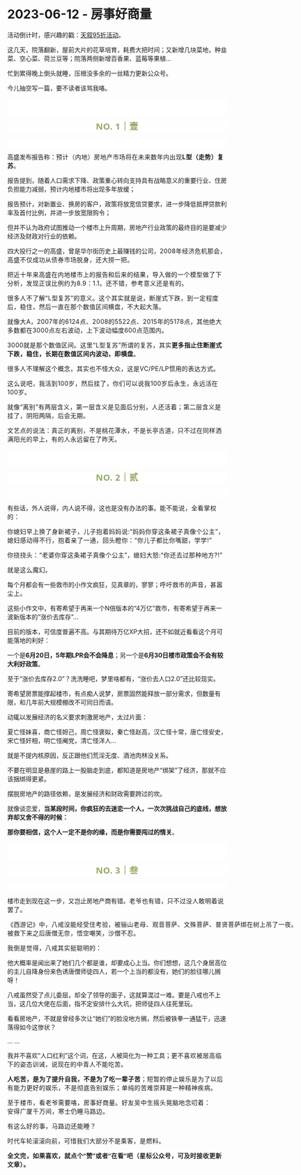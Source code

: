 # 2023-06-12 - 房事好商量

<p style="visibility: visible;">活动倒计时，感兴趣的戳：<a target="_blank" href="http://mp.weixin.qq.com/s?__biz=Mzg2MTg2OTYzNQ==&amp;mid=2247483806&amp;idx=1&amp;sn=19b9ba65bfa8839b1f5a3b48ae1dc0ce&amp;chksm=ce11c2b2f9664ba4ae34a9f1850f826c47cdee44a3ac27edb8b93a9e35e06b065c23592d037e&amp;scene=21#wechat_redirect" textvalue="天叙 | “618”活动开启" linktype="text" imgurl="" imgdata="null" data-itemshowtype="0" tab="innerlink" data-linktype="2" style="visibility: visible;" hasload="1">天叙95折活动</a>。</p><p style="visibility: visible;">这几天，院落翻新，屋前大片的花草培育，耗费大把时间；又新增几块菜地，种韭菜、空心菜、荷兰豆等；院落两侧新增百香果、蓝莓等果植...</p><p style="visibility: visible;">忙到累得晚上倒头就睡，压根没多余的一丝精力更新公众号。</p><p style="visibility: visible;">今儿抽空写一篇，要不读者该骂我咯。<br style="visibility: visible;"></p><p style="outline: 0px;font-family: system-ui, -apple-system, BlinkMacSystemFont, &quot;Helvetica Neue&quot;, &quot;PingFang SC&quot;, &quot;Hiragino Sans GB&quot;, &quot;Microsoft YaHei UI&quot;, &quot;Microsoft YaHei&quot;, Arial, sans-serif;letter-spacing: 0.544px;text-wrap: wrap;background-color: rgb(255, 255, 255);visibility: visible;"><br style="outline: 0px;visibility: visible;"><br style="outline: 0px;visibility: visible;"></p><p style="outline: 0px;letter-spacing: 0.544px;text-wrap: wrap;color: rgb(34, 34, 34);font-family: -apple-system-font, system-ui, &quot;Helvetica Neue&quot;, &quot;PingFang SC&quot;, &quot;Hiragino Sans GB&quot;, &quot;Microsoft YaHei UI&quot;, &quot;Microsoft YaHei&quot;, Arial, sans-serif;background-color: rgb(255, 255, 255);text-align: center;visibility: visible;"><span style="outline: 0px;font-weight: bold;line-height: 25px;color: rgb(149, 169, 103);font-size: 20px;visibility: visible;">NO. 1｜壹</span></p><p style="outline: 0px;letter-spacing: 0.544px;text-wrap: wrap;color: rgb(34, 34, 34);font-family: -apple-system-font, system-ui, &quot;Helvetica Neue&quot;, &quot;PingFang SC&quot;, &quot;Hiragino Sans GB&quot;, &quot;Microsoft YaHei UI&quot;, &quot;Microsoft YaHei&quot;, Arial, sans-serif;background-color: rgb(255, 255, 255);text-align: center;visibility: visible;"><br style="outline: 0px;visibility: visible;"></p><p style="visibility: visible;">高盛发布报告称：<span style="letter-spacing: 0.034em; visibility: visible;">预计（</span><span style="letter-spacing: 0.034em; visibility: visible;">内地）房地产市场将在</span><span style="letter-spacing: 0.034em; visibility: visible;">未来数年内</span><span style="letter-spacing: 0.034em; visibility: visible;">出现</span><strong style="visibility: visible;"><span style="letter-spacing: 0.034em; visibility: visible;">L型（走势）复苏</span><span style="letter-spacing: 0.034em; visibility: visible;"></span></strong><span style="letter-spacing: 0.034em; visibility: visible;">。</span></p><p style="visibility: visible;">报告提到，随着人口需求下降、政策重心转向支持具有战略意义的重要行业、住房负担能力减弱，预计内地楼市将出现多年放缓；<br style="visibility: visible;"></p><p style="visibility: visible;">报告预计，对新置业、换房的客户，政策将放宽信贷要求，进一步降低抵押贷款利率及首付比例，并进一步放宽限购令；<br style="visibility: visible;"></p><p style="visibility: visible;">但并不认为政府试图推动一个楼市上升周期，房地产行业政策的最终目的是要减少经济及财政对行业的依赖。</p><p style="visibility: visible;">四大投行之一的高盛，曾是华尔街历史上最赚钱的公司，<span style="letter-spacing: 0.034em; visibility: visible;">2008年</span><span style="letter-spacing: 0.034em; visibility: visible;">经济危机那会，高盛不仅</span><span style="letter-spacing: 0.034em; visibility: visible;">成功从债券</span><span style="letter-spacing: 0.034em; visibility: visible;">市场脱身，还大捞一把。</span></p><p style="visibility: visible;"><span style="letter-spacing: 0.034em; visibility: visible;">把近十年来高盛在内地楼市上的报告和后来的结果，导入做的一个模型做了下分析，发现正误比例约为8.9：1.1。还不错，参考意义还是有的。<br style="visibility: visible;"></span></p><p style="visibility: visible;"><span style="letter-spacing: 0.034em; visibility: visible;">很多人不了解“L型复苏”的意义。这个其实就是说，断崖式下跌，到一定程度后，稳住，然后一直在那个数值区间横盘，不大起大落。</span></p><p style="visibility: visible;"><span style="letter-spacing: 0.034em; visibility: visible;">就像大A，2007年的6124点、2008的5522点、2015年的5178点，其他绝大多数都在3000点左右波动，上下波动幅度600点范围内。</span></p><p style="visibility: visible;"><span style="letter-spacing: 0.034em; visibility: visible;">3000就是那个数值区间。这里“L型复苏”所谓的复苏，其实<strong style="visibility: visible;">更多指止住断崖式下跌，稳住，长期在数值区间内波动，即横盘</strong>。</span></p><p style="visibility: visible;"><span style="letter-spacing: 0.034em; visibility: visible;">很多人不理解这个概念，其实也不怪大众，这是VC/PE/LP惯用的表达方式。</span></p><p><span style="letter-spacing: 0.034em;">这么说吧，我活到100岁，然后挂了，你们可以说我100岁后永生，永远活在100岁。<br></span></p><p><span style="letter-spacing: 0.034em;">就像“离别”有两层含义，第一层含义是见面后分别，人还活着；第二层含义是挂了，阴阳两隔，后会无期。</span></p><p><span style="letter-spacing: 0.034em;">文艺点的说法：</span><span style="letter-spacing: 0.034em;">真正的离别，不是桃花潭水，不是长亭古道，只不过在同样洒满阳光的早上，有的人永远留在了昨天。</span></p><p style="outline: 0px;font-family: system-ui, -apple-system, BlinkMacSystemFont, &quot;Helvetica Neue&quot;, &quot;PingFang SC&quot;, &quot;Hiragino Sans GB&quot;, &quot;Microsoft YaHei UI&quot;, &quot;Microsoft YaHei&quot;, Arial, sans-serif;letter-spacing: 0.544px;text-wrap: wrap;background-color: rgb(255, 255, 255);visibility: visible;"><br style="outline: 0px;visibility: visible;"><br style="outline: 0px;visibility: visible;"></p><p style="outline: 0px;letter-spacing: 0.544px;text-wrap: wrap;color: rgb(34, 34, 34);font-family: -apple-system-font, system-ui, &quot;Helvetica Neue&quot;, &quot;PingFang SC&quot;, &quot;Hiragino Sans GB&quot;, &quot;Microsoft YaHei UI&quot;, &quot;Microsoft YaHei&quot;, Arial, sans-serif;background-color: rgb(255, 255, 255);text-align: center;visibility: visible;"><span style="outline: 0px;font-weight: bold;line-height: 25px;color: rgb(149, 169, 103);font-size: 20px;visibility: visible;">NO. 2｜贰</span></p><p style="outline: 0px;letter-spacing: 0.544px;text-wrap: wrap;color: rgb(34, 34, 34);font-family: -apple-system-font, system-ui, &quot;Helvetica Neue&quot;, &quot;PingFang SC&quot;, &quot;Hiragino Sans GB&quot;, &quot;Microsoft YaHei UI&quot;, &quot;Microsoft YaHei&quot;, Arial, sans-serif;background-color: rgb(255, 255, 255);text-align: center;visibility: visible;"><br style="outline: 0px;visibility: visible;"></p><p>有些话，外人说得，内人说不得，这也是没有办法的事。<span style="letter-spacing: 0.034em;">能不能说，全看</span><span style="letter-spacing: 0.034em;">掌权的</span><span style="letter-spacing: 0.034em;">：</span></p><p><span style="letter-spacing: 0.034em;"></span><span style="letter-spacing: 0.578px;">你媳妇早上换了身新裙子，儿子抱着妈妈说:“妈妈你穿这条裙子真像个公主</span><span style="letter-spacing: 0.578px;">”，媳妇感动得不行，抱着亲了一通，回头瞪你：“你儿子都比你嘴甜，学学!”</span><span style="letter-spacing: 0.578px;"></span></p><p style="letter-spacing: 0.578px;text-wrap: wrap;">你挠挠头：“老婆你穿这条裙子<span style="letter-spacing: 0.034em;">真像个公主</span><span style="letter-spacing: 0.034em;">”，</span><span style="letter-spacing: 0.578px;">媳妇大怒:“你还去过那种地</span><span style="letter-spacing: 0.034em;">方?!”</span></p><p style="letter-spacing: 0.578px;text-wrap: wrap;"><span style="letter-spacing: 0.034em;">就是这么魔幻。</span></p><p>每个月都会有一些救市的小作文疯狂，见真章的，寥寥；<span style="letter-spacing: 0.034em;">呼吁救市的声音，</span><span style="letter-spacing: 0.034em;">甚嚣尘上。</span></p><p>这些小作文中，有寄希望于再来一个N倍版本的“4万亿”救市，有寄希望于再来一波新版本的“涨价去库存”...<br></p><p>目前的版本，可信度普遍不高。与其期待万亿XP大招，还不如就近看看这个月可能落地的利好：</p><p>一个是<strong>6月20日，5年期LPR会不会降息</strong>；另一个是<strong>6月30日楼市政策会不会有较大利好政策</strong>。</p><p>至于“涨价去库存2.0”？洗洗睡吧，梦里啥都有，“涨价去人口2.0”还比较现实。<br></p><p>寄希望房票能撑起楼市，有点痴人说梦，房票固然能释放一部分需求，但数量有限，和几年前大规模棚改不可同日而语。<br></p><p>动辄以发展经济的名义要求刺激房地产，太过片面：<br></p><p>夏亡怪妹喜，商亡怪妲己，周亡怪褒姒，秦亡怪赵高，汉亡怪十常，唐亡怪安史，宋亡怪奸相，明亡怪阉党，清亡怪洋人...</p><p>就是不提内核原因，反正跟他们荒淫无度、酒池肉林没关系。</p><p>不要在明显是悬崖的路上一股脑走到底，都知道是房地产“绑架”了经济，那就不应该捆绑得更紧。</p><p>摆脱房地产的路径依赖，是发展经济和财政需要跨过的坎。<br></p><p>就像谈恋爱，<strong>当某段时间，你疯狂的去迷恋一个人，一次次挑战自己的底线，想放弃却又舍不得的时候：</strong></p><p><strong>那你要相信，这个人一定不是你的缘，而是你需要闯过的情关</strong>。</p><p style="outline: 0px;font-family: system-ui, -apple-system, BlinkMacSystemFont, &quot;Helvetica Neue&quot;, &quot;PingFang SC&quot;, &quot;Hiragino Sans GB&quot;, &quot;Microsoft YaHei UI&quot;, &quot;Microsoft YaHei&quot;, Arial, sans-serif;letter-spacing: 0.544px;text-wrap: wrap;background-color: rgb(255, 255, 255);visibility: visible;"><br style="outline: 0px;visibility: visible;"><br style="outline: 0px;visibility: visible;"></p><p style="outline: 0px;letter-spacing: 0.544px;text-wrap: wrap;color: rgb(34, 34, 34);font-family: -apple-system-font, system-ui, &quot;Helvetica Neue&quot;, &quot;PingFang SC&quot;, &quot;Hiragino Sans GB&quot;, &quot;Microsoft YaHei UI&quot;, &quot;Microsoft YaHei&quot;, Arial, sans-serif;background-color: rgb(255, 255, 255);text-align: center;visibility: visible;"><span style="outline: 0px;font-weight: bold;line-height: 25px;color: rgb(149, 169, 103);font-size: 20px;visibility: visible;">NO. 3｜叁</span></p><p style="outline: 0px;letter-spacing: 0.544px;text-wrap: wrap;color: rgb(34, 34, 34);font-family: -apple-system-font, system-ui, &quot;Helvetica Neue&quot;, &quot;PingFang SC&quot;, &quot;Hiragino Sans GB&quot;, &quot;Microsoft YaHei UI&quot;, &quot;Microsoft YaHei&quot;, Arial, sans-serif;background-color: rgb(255, 255, 255);text-align: center;visibility: visible;"><br style="outline: 0px;visibility: visible;"></p><p>楼市走到现在这一步，又岂止房地产商有错。<span style="letter-spacing: 0.034em;">老爷也有错，只不过没人敢明着说罢了。</span></p><p><span style="text-wrap: nowrap;letter-spacing: 0.034em;">《西游记》中，八戒没能经受住考验，被骊山老母、观音菩萨、文殊菩萨、普贤菩萨绑在树上吊了一夜。</span><span style="text-wrap: nowrap;letter-spacing: 0.034em;">被救下来之后唐僧无奈，悟空嘲笑，沙僧不忍。</span></p><p><span style="text-wrap: nowrap;letter-spacing: 0.034em;">我倒是觉得，八戒其实挺聪明的：</span></p><p>他大概率是闻出来了她们几个都是谁，却要成心上当。你们想想，这几个身居高位的主儿自降身份来色诱唐僧师徒四人，若一个上当的都没有，她们的脸往哪儿搁呀！</p><p>八戒虽然受了点儿委屈，却全了领导的面子，这就算混过一难。要是八戒也不上当，这几位大佬在后面，指不定安排什么大坑，把师徒四人往死里玩。</p><p>看看房地产，不就是曾经多次让“她们”的脸没地方搁，然后被铁拳一通猛干，迅速落得如今这惨状？</p><p>... ...</p><p>我并不喜欢“人口红利”这个词，在这，人被简化为一种工具；<span style="letter-spacing: 0.034em;">更不喜欢被</span><span style="letter-spacing: 0.034em;">居高临下的姿态训诫，</span><span style="letter-spacing: 0.034em;">说</span><span style="letter-spacing: 0.034em;">现在的中青人不能吃苦。<span style="letter-spacing: 0.578px;"></span></span></p><p><strong><span style="letter-spacing: 0.034em;"><span style="letter-spacing: 0.578px;">人吃苦，是为了提升自我，不是为了吃一辈子苦</span></span></strong><span style="letter-spacing: 0.034em;"><span style="letter-spacing: 0.578px;">；</span><span style="letter-spacing: 0.578px;">短暂的停止娱乐是为了以后有能力更好的娱乐，不是彻底告别娱乐；<span style="text-wrap: wrap;letter-spacing: 0.578px;">单纯的苦难</span><span style="text-wrap: wrap;letter-spacing: 0.578px;">崇拜是一种精神疾病。</span></span></span></p><p><span style="text-wrap: nowrap;letter-spacing: 0.578px;">至于楼市，看老爷需要咯，房事好商量。</span><span style="letter-spacing: 0.578px;text-wrap: nowrap;">好友吴中生摇头晃脑地念叨着：</span><span style="letter-spacing: 0.578px;text-wrap: nowrap;">安得广厦千万间，</span><span style="letter-spacing: 0.578px;text-wrap: nowrap;">寒士仍睡马路边。</span></p><p><span style="letter-spacing: 0.578px;text-wrap: nowrap;">有这么好的事，马路边还能睡？</span></p><p><span style="letter-spacing: 0.578px;text-wrap: nowrap;"></span><span style="letter-spacing: 0.034em;">时代车轮滚滚向前，可惜我们大部分不是乘客，是燃料。</span></p><p style="margin-bottom: 0px;"><strong style="outline: 0px;font-family: system-ui, -apple-system, BlinkMacSystemFont, &quot;Helvetica Neue&quot;, &quot;PingFang SC&quot;, &quot;Hiragino Sans GB&quot;, &quot;Microsoft YaHei UI&quot;, &quot;Microsoft YaHei&quot;, Arial, sans-serif;letter-spacing: 0.544px;text-wrap: wrap;background-color: rgb(255, 255, 255);color: rgb(34, 34, 34);font-size: 16px;"><span style="outline: 0px;font-size: 14px;">全文完，如果喜欢，就点个“赞”或者“在看”吧（星标公众号，可及时接收更新文章）。</span></strong></p><p style="display: none;"><mp-style-type data-value="3"></mp-style-type></p>